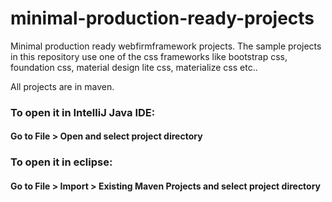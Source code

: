 # minimal-production-ready-projects
Minimal production ready webfirmframework  projects. The sample projects in this repository use one of the css frameworks like bootstrap css, foundation css, material design lite css, materialize css etc..



All projects are in maven.

### To open it in IntelliJ Java IDE: 
#### Go to File > Open and select project directory 

### To open it in eclipse: 
#### Go to File > Import > Existing Maven Projects and select project directory 

